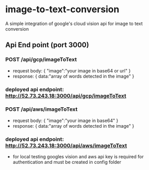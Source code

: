 # image-to-text-conversion

A simple integration of google's cloud vision api for image to text conversion

## Api End point (port 3000)

### POST /api/gcp/imageToText

- request
  body: {
  "image":"your image in base64 or url"
  }
- response:
  {
  data:"array of words detected in the image"
  }

### deployed api endpoint: http://52.73.243.18:3000/api/gcp/imageToText

### POST /api/aws/imageToText

- request
  body: {
  "image":"your image in base64"
  }
- response:
  {
  data:"array of words detected in the image"
  }

### deployed api endpoint: http://52.73.243.18:3000/api/aws/imageToText

- for local testing googles vision and aws api key is required for authentication and must be created in config folder
